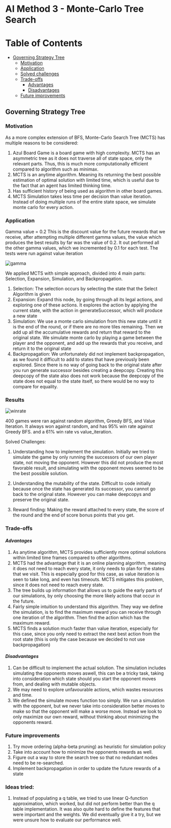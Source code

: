 # AI Method 3 - Monte-Carlo Tree Search

# Table of Contents
- [Governing Strategy Tree](#governing-strategy-tree)
  * [Motivation](#motivation)
  * [Application](#application)
  * [Solved challenges](#solved-challenges)
  * [Trade-offs](#trade-offs)     
     - [Advantages](#advantages)
     - [Disadvantages](#disadvantages)
  * [Future improvements](#future-improvements)

## Governing Strategy Tree  

### Motivation  

As a more complex extension of BFS, Monte-Carlo Search Tree (MCTS) has multiple reasons to be considered:
1. Azul Board Game is a board game with high complexity. MCTS has an asymmetric tree as it does not traverse all of state space, only the relevant parts. Thus, this is much more computationally efficient compared to algorithm such as minimax.
2. MCTS is an anytime algorithm. Meaning its returning the best possible estimation of optimal solution with limited time, which is useful due to the fact that an agent has limited thinking time.
3. Has sufficient history of being used as algorithm in other board games.
4. MCTS Simulation takes less time per decision than value iteration. Instead of doing multiple runs of the entire state space, we simulate monte carlo for every action.

### Application  

Gamma value  = 0.2
This is the discount value for the future rewards that we receive, after attempting multiple different gamma values, the value which produces the best results by far was the value of 0.2. It out performed all the other gamma values, which we incremented by 0.1 for each test. The tests were run against value iteration

![gamma](https://github.com/COMP90054-2023S1/assignment3-azul--team_53/assets/80197186/481e95f5-3f93-4aae-9946-b0454e006120)

We applied MCTS with simple approach, divided into 4 main parts: Selection, Expansion, Simulation, and Backpropagation.
1. Selection: The selection occurs by selecting the state that the Select Algorithm is given
2. Expansion: Expand this node, by going through all its legal actions, and exploring one of these actions. It explores the action by applying the current state, with the action in generateSuccessor, which will produce a new state
3. Simulation: We use a monte carlo simulation from this new state until it is the end of the round, or if there are no more tiles remaining. Then we add up all the accumulative rewards and return that reward to the original state. We simulate monte carlo by playing a game between the player and the opponent, and add up the rewards that you receive, and return it to the original state
4. Backpropagation: We unfortunately did not implement backpropagation, as we found it difficult to add to states that have previously been explored. Since there is no way of going back to the original state after you run generate successor besides creating a deepcopy. Creating this deepcopy of the state also does not work because the deepcopy of the state does not equal to the state itself, so there would be no way to compare for equality.

### Results
![winrate](https://github.com/COMP90054-2023S1/assignment3-azul--team_53/assets/80197186/2c2bab45-a330-4f8d-b932-0841b989f0ec)

400 games were ran against random algorithm, Greedy BFS, and Value Iteration. It always won against random, and has 95% win rate against Greedy BFS. and a 61% win rate vs value_iteration.

Solved Challenges:
1. Understanding how to implement the simulation. Initially we tried to simulate the game by only running the successors of our own player state, not moving the opponent. However this did not produce the most favorable result, and simulating with the opponent moves seemed to be the best possible solution.

2. Understanding the mutability of the state. Difficult to code initially because once the state has generated its successor, you cannot go back to the original state. However you can make deepcopys and preserve the original state.

3. Reward finding: Making the reward attached to every state, the score of the round and the end of score bonus points that you get.

### Trade-offs  
#### *Advantages*
  
1. As anytime algorithm, MCTS provides sufficiently more optimal solutions within limited time frames compared to other algorithms.
2. MCTS had the advantage that it is an online planning algorithm, meaning it does not need to reach every state, it only needs to plan for the states that we visit. This is especially good for this case, as value iteration is seen to take long, and even has timeouts. MCTS mitigates this problem, since it does not need to reach every state.
3. The tree builds up information that allows us to guide the early parts of our simulations, by only choosing the more likely actions that occur in the future.
4. Fairly simple intuition to understand this algorithm. They way we define the simulation, is to find the maximum reward you can receive through one iteration of the algorithm. Then find the action which has the maximum reward.
5. MCTS finds a solution much faster than value iteration, especially for this case, since you only need to extract the next best action from the root state (this is only the case because we decided to not use backpropagation)

#### *Disadvantages*

1. Can be difficult to implement the actual solution. The simulation includes simulating the opponents moves aswell, this can be a tricky task, taking into consideration which state should you start the opponent moves from, and dealing with mutable objects.
2. We may need to explore unfavourable actions, which wastes resources and time.
3. We defined the simulate moves function too simply. We run a simulation with the opponent, but we never take into consideration better moves to make so that the opponent will make a worse move. Instead we look to only maximize our own reward, without thinking about minimizing the opponents reward.

### Future improvements 
 
1. Try move ordering (alpha-beta pruning) as heuristic for simulation policy
2. Take into account how to minimize the opponents rewards as well.
3. Figure out a way to store the search tree so that no redundant nodes need to be re-searched.
4. Implement backpropagation in order to update the future rewards of a state

### Ideas tried:
1. Instead of populating a q table, we tried to use linear Q-function approximation, which worked, but did not perform better than the q table implementation. It was also quite hard to define the features that were important and the weights. We did eventually give it a try, but we were unsure how to evaluate our performance well.

